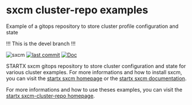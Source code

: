 # sxcm cluster-repo examples

Example of a gitops repository to store cluster profile configuration and state

!!! This is the devel branch !!!

![sxcm](https://img.shields.io/badge/latest-v0.0.4-blue.svg) [![last commit](https://img.shields.io/github/last-commit/startxfr/sxcm-cluster-repo.svg)](https://github.com/startxfr/sxcm) [![Doc](https://readthedocs.org/projects/sxcm-cluster-repo/badge)](https://sxcm-cluster-repo.readthedocs.io)

STARTX sxcm gitops repository to store cluster configuration and state for various cluster examples.
For more informations and how to install sxcm, you can visit the [startx sxcm homepage](https://startxfr.github.io/sxcm) or the [startx sxcm documentation](https://sxcm.readthedocs.io).

For more informations and how to use theses examples, you can visit the [startx sxcm-cluster-repo homepage](https://sxcm-cluster-repo.readthedocs.io).
